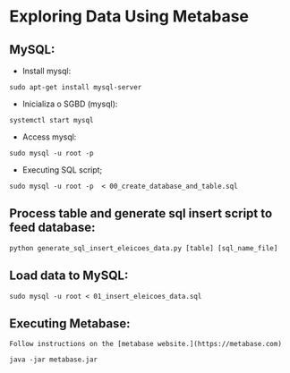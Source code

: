 # Exploring Data Using Metabase

## MySQL:

- Install mysql:

```
sudo apt-get install mysql-server
```

- Inicializa o SGBD (mysql):

```
systemctl start mysql
```

- Access mysql:

```
sudo mysql -u root -p
```

- Executing SQL script;

```
sudo mysql -u root -p  < 00_create_database_and_table.sql
```

## Process table and generate sql insert script to feed database:

```
python generate_sql_insert_eleicoes_data.py [table] [sql_name_file]
```

## Load data to MySQL:

```
sudo mysql -u root < 01_insert_eleicoes_data.sql
```

## Executing Metabase:

```
Follow instructions on the [metabase website.](https://metabase.com)

java -jar metabase.jar
```